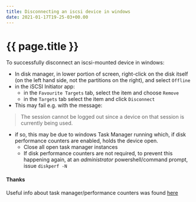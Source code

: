 ```yaml
---
title: Disconnecting an iscsi device in windows
date: 2021-01-17T19-25-03+00.00
---
```


# {{ page.title }}

To successfully disconnect an iscsi-mounted device in windows:

* In disk manager, in lower portion of screen, right-click on the disk itself (on the left hand side, not the partitions on the right), and select `Offline`
* in the iSCSI Initiator app:
  * in the `Favourite Targets` tab, select the item and choose `Remove`
  * in the `Targets` tab select the item and click `Disconnect`
* This may fail e.g. with the message:

> The session cannot be logged out since a device on that session is currently being used.

* if so, this may be due to windows Task Manager running which, if disk performance counters are enabled, holds the device open.
  * Close all open task manager instances
  * If disk performance counters are not required, to prevent this happening again, at an *administrator* powershell/command prompt, issue `diskperf -N`

#### Thanks

Useful info about task manager/performance counters was found [here](https://linustechtips.com/topic/1008639-force-iscsi-disconnect/?do=findComment&comment=12962632)